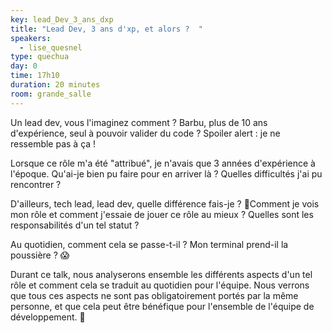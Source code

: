 ```yaml
---
key: lead_Dev_3_ans_dxp
title: "Lead Dev, 3 ans d'xp, et alors ?  "
speakers:
  - lise_quesnel
type: quechua
day: 0
time: 17h10
duration: 20 minutes
room: grande_salle
---
```


Un lead dev, vous l'imaginez comment ? Barbu, plus de 10 ans d'expérience, seul à pouvoir valider du code ? Spoiler alert : je ne ressemble pas à ça !

Lorsque ce rôle m'a été "attribué", je n'avais que 3 années d'expérience à l'époque. Qu'ai-je bien pu faire pour en arriver là ? Quelles difficultés j'ai pu rencontrer ?

D'ailleurs, tech lead, lead dev, quelle différence fais-je ? 🤔Comment je vois mon rôle et comment j'essaie de jouer ce rôle au mieux ? Quelles sont les responsabilités d'un tel statut ?

Au quotidien, comment cela se passe-t-il ? Mon terminal prend-il la poussière ? 😱

Durant ce talk, nous analyserons ensemble les différents aspects d'un tel rôle et comment cela se traduit au quotidien pour l'équipe. Nous verrons que tous ces aspects ne sont pas obligatoirement portés par la même personne, et que cela peut être bénéfique pour l'ensemble de l'équipe de développement. 💪